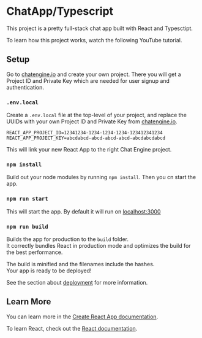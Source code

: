 # ChatApp/Typescript

This project is a pretty full-stack chat app built with React and Typesctipt.

To learn how this project works, watch the following YouTube tutorial.

## Setup

Go to [chatengine.io](https://chatengine.io) and create your own project. There you will get a Project ID and Private Key which are needed for user signup and authentication.

### `.env.local`

Create a `.env.local` file at the top-level of your project, and replace the UUIDs with your own Project ID and Private Key from [chatengine.io](https://chatengine.io).

```
REACT_APP_PROJECT_ID=12341234-1234-1234-1234-123412341234
REACT_APP_PROJECT_KEY=abcdabcd-abcd-abcd-abcd-abcdabcdabcd
```

This will link your new React App to the right Chat Engine project.

### `npm install`

Build out your node modules by running `npm install`. Then you cn start the app.

### `npm run start`

This will start the app. By default it will run on [localhost:3000](http://localhost:3000/)

### `npm run build`

Builds the app for production to the `build` folder.\
It correctly bundles React in production mode and optimizes the build for the best performance.

The build is minified and the filenames include the hashes.\
Your app is ready to be deployed!

See the section about [deployment](https://facebook.github.io/create-react-app/docs/deployment) for more information.

## Learn More

You can learn more in the [Create React App documentation](https://facebook.github.io/create-react-app/docs/getting-started).

To learn React, check out the [React documentation](https://reactjs.org/).
